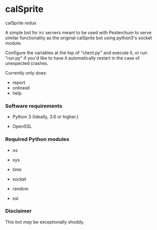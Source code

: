 # calSprite
calSprite redux

A simple bot for irc servers meant to be used with Pesterchum to serve similar functionality as the original calSprite bot using python3's socket module.

Configure the variables at the top of "client.py" and execute it, or run "run.py" if you'd like to have it automatically restart in the case of unexpected crashes.

Currently only does:
  - report
  - onlineall
  - help

### Software requirements

 - Python 3 (Ideally, 3.6 or higher.)

 - OpenSSL



### Required Python modules

 - os

 - sys

 - time

 - socket

 - random

 - ssl



### Disclaimer

This bot *may* be exceptionally shoddy.



